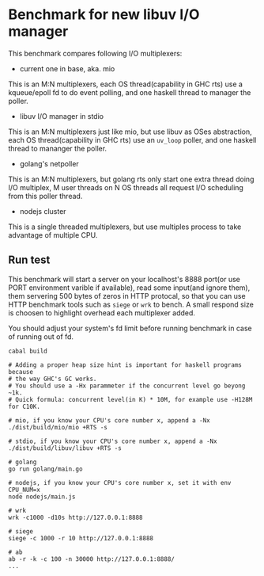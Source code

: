 Benchmark for new libuv I/O manager
===============================

This benchmark compares following I/O multiplexers:

+ current one in base, aka. mio     

This is an M:N multiplexers, each OS thread(capability in GHC rts) use a kqueue/epoll fd to do event polling, and one haskell thread to manager the poller.

+ libuv I/O manager in stdio

This is an M:N multiplexers just like mio, but use libuv as OSes abstraction, each OS thread(capability in GHC rts) use an `uv_loop` poller, and one haskell thread to mananger the poller.

+ golang's netpoller

This is an M:N multiplexers, but golang rts only start one extra thread doing I/O multiplex, M user threads on N OS threads all request I/O scheduling from this poller thread.

+ nodejs cluster

This is a single threaded multiplexers, but use multiples process to take advantage of multiple CPU.


Run test
--------

This benchmark will start a server on your localhost's 8888 port(or use PORT environment varible if available), read some input(and ignore them), them servering 500 bytes of zeros in HTTP protocal, so that you can use HTTP benchmark tools such as `siege` or `wrk` to bench. A small respond size is choosen to highlight overhead each multiplexer added.

You should adjust your system's fd limit before running benchmark in case of running out of fd.

```
cabal build

# Adding a proper heap size hint is important for haskell programs because
# the way GHC's GC works.
# You should use a -Hx parammeter if the concurrent level go beyong ~1k.
# Quick formula: concurrent level(in K) * 10M, for example use -H128M for C10K.

# mio, if you know your CPU's core number x, append a -Nx
./dist/build/mio/mio +RTS -s

# stdio, if you know your CPU's core number x, append a -Nx
./dist/build/libuv/libuv +RTS -s

# golang
go run golang/main.go

# nodejs, if you know your CPU's core number x, set it with env CPU_NUM=x
node nodejs/main.js

# wrk
wrk -c1000 -d10s http://127.0.0.1:8888   

# siege
siege -c 1000 -r 10 http://127.0.0.1:8888 

# ab
ab -r -k -c 100 -n 30000 http://127.0.0.1:8888/
...
```
